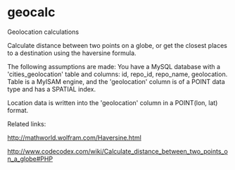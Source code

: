 geocalc
=======

Geolocation calculations

Calculate distance between two points on a globe, or get the closest places to a destination using the haversine formula.

The following assumptions are made:
You have a MySQL database with a 'cities_geolocation' table and columns: id, repo_id, repo_name, geolocation.
Table is a MyISAM engine, and the 'geolocation' column is of a POINT data type and has a SPATIAL index.

Location data is written into the 'geolocation' column in a POINT(lon, lat) format.

Related links:

http://mathworld.wolfram.com/Haversine.html

http://www.codecodex.com/wiki/Calculate_distance_between_two_points_on_a_globe#PHP
